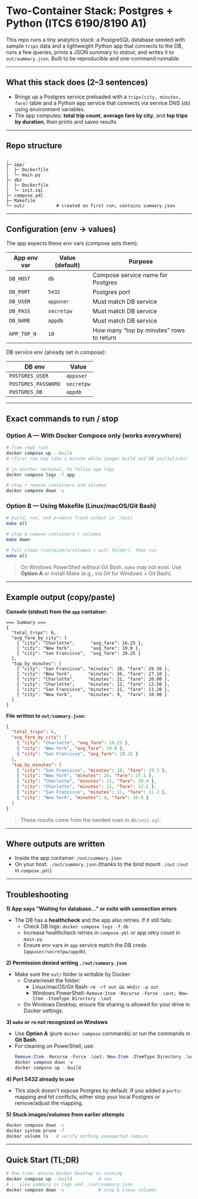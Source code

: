 #  Two-Container Stack: Postgres + Python (ITCS 6190/8190 A1)

This repo runs a tiny analytics stack: a PostgreSQL database seeded with sample `trips` data and a lightweight Python app that connects to the DB, runs a few queries, prints a JSON summary to stdout, and writes it to `out/summary.json`. Built to be reproducible and one-command runnable.

---

## What this stack does (2–3 sentences)

- Brings up a Postgres service preloaded with a `trips(city, minutes, fare)` table and a Python app service that connects via service DNS (`db`) using environment variables.  
- The app computes: **total trip count**, **average fare by city**, and **top trips by duration**, then prints and saves results.

---

## Repo structure

```
.
├─ app/
│  ├─ Dockerfile
│  └─ main.py
├─ db/
│  ├─ Dockerfile
│  └─ init.sql
├─ compose.yml
├─ Makefile
└─ out/            # created on first run; contains summary.json
```

---

## Configuration (env → values)

The app expects these env vars (compose sets them):

| App env var | Value (default) | Purpose |
|---|---|---|
| `DB_HOST` | `db` | Compose service name for Postgres |
| `DB_PORT` | `5432` | Postgres port |
| `DB_USER` | `appuser` | Must match DB service |
| `DB_PASS` | `secretpw` | Must match DB service |
| `DB_NAME` | `appdb` | Must match DB service |
| `APP_TOP_N` | `10` | How many “top by minutes” rows to return |

DB service env (already set in compose):

| DB env | Value |
|---|---|
| `POSTGRES_USER` | `appuser` |
| `POSTGRES_PASSWORD` | `secretpw` |
| `POSTGRES_DB` | `appdb` |

---

## Exact commands to run / stop

### Option A — With **Docker Compose** only (works everywhere)

```bash
# from repo root
docker compose up --build
# (first run may take a minute while images build and DB initializes)

# in another terminal, to follow app logs
docker compose logs -f app

# stop + remove containers and volumes
docker compose down -v
```

### Option B — Using **Makefile** (Linux/macOS/Git Bash)

```bash
# build, run, and produce fresh output in ./out/
make all

# stop & remove containers + volumes
make down

# full clean (containers/volumes + out/ folder), then run
make all
```

>  On Windows PowerShell without Git Bash, `make` may not exist. Use **Option A** or install Make (e.g., via Git for Windows + Git Bash).

---

## Example output (copy/paste)

**Console (stdout) from the `app` container:**
```
=== Summary ===
{
  "total_trips": 6,
  "avg_fare_by_city": [
    { "city": "Charlotte",      "avg_fare": 16.25 },
    { "city": "New York",       "avg_fare": 19.0 },
    { "city": "San Francisco",  "avg_fare": 20.25 }
  ],
  "top_by_minutes": [
    { "city": "San Francisco", "minutes": 28, "fare": 29.30 },
    { "city": "New York",      "minutes": 26, "fare": 27.10 },
    { "city": "Charlotte",     "minutes": 21, "fare": 20.00 },
    { "city": "Charlotte",     "minutes": 12, "fare": 12.50 },
    { "city": "San Francisco", "minutes": 11, "fare": 11.20 },
    { "city": "New York",      "minutes": 9,  "fare": 10.90 }
  ]
}
```

**File written to `out/summary.json`:**
```json
{
  "total_trips": 6,
  "avg_fare_by_city": [
    { "city": "Charlotte", "avg_fare": 16.25 },
    { "city": "New York", "avg_fare": 19.0 },
    { "city": "San Francisco", "avg_fare": 20.25 }
  ],
  "top_by_minutes": [
    { "city": "San Francisco", "minutes": 28, "fare": 29.3 },
    { "city": "New York", "minutes": 26, "fare": 27.1 },
    { "city": "Charlotte", "minutes": 21, "fare": 20.0 },
    { "city": "Charlotte", "minutes": 12, "fare": 12.5 },
    { "city": "San Francisco", "minutes": 11, "fare": 11.2 },
    { "city": "New York", "minutes": 9, "fare": 10.9 }
  ]
}
```

> These results come from the seeded rows in `db/init.sql`.

---

## Where outputs are written

- Inside the app container: `/out/summary.json`  
- On your host: `./out/summary.json` (thanks to the bind mount `./out:/out` in `compose.yml`)

---

## Troubleshooting

**1) App says “Waiting for database…” or exits with connection errors**  
- The DB has a **healthcheck** and the app also retries. If it still fails:  
  - Check DB logs: `docker compose logs -f db`  
  - Increase healthcheck retries in `compose.yml` or app retry count in `main.py`.  
  - Ensure env vars in `app` service match the DB creds (`appuser/secretpw/appdb`).

**2) Permission denied writing `./out/summary.json`**  
- Make sure the `out/` folder is writable by Docker:  
  - Create/reset the folder:  
    - Linux/macOS/Git Bash: `rm -rf out && mkdir -p out`  
    - Windows PowerShell: `Remove-Item -Recurse -Force .\out; New-Item -ItemType Directory .\out`  
  - On Windows Desktop, ensure file sharing is allowed for your drive in Docker settings.

**3) `make` or `rm` not recognized on Windows**  
- Use **Option A** (pure `docker compose` commands) or run the commands in **Git Bash**.  
- For cleaning on PowerShell, use:
  ```powershell
  Remove-Item -Recurse -Force .\out; New-Item -ItemType Directory .\out
  docker compose down -v
  docker compose up --build
  ```

**4) Port 5432 already in use**  
- This stack doesn’t expose Postgres by default. If you added a `ports:` mapping and hit conflicts, either stop your local Postgres or remove/adjust the mapping.

**5) Stuck images/volumes from earlier attempts**
```bash
docker compose down -v
docker system prune -f
docker volume ls   # verify nothing unexpected remains
```

---

## Quick Start (TL;DR)

```bash
# One-time: ensure Docker Desktop is running
docker compose up --build          # run
# ...view summary in logs and ./out/summary.json
docker compose down -v             # stop & clean volumes
```
